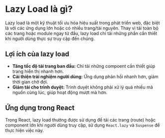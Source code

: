 # Lazy Load là gì?

Lazy load là một kỹ thuật tối ưu hóa hiệu suất trong phát triển web, đặc biệt là với các ứng dụng lớn hoặc có nhiều trang/tài nguyên. Thay vì tải toàn bộ các trang hoặc module ngay từ đầu, lazy load chỉ tải những phần cần thiết khi người dùng thực sự truy cập đến chúng.

## Lợi ích của lazy load

- **Tăng tốc độ tải trang ban đầu:** Chỉ tải những compoent cần thiết giúp trang hiển thị nhanh hơn.
- **Cải thiện trải nghiệm người dùng:** Ứng dụng phản hồi nhanh hơn, giảm thời gian chờ đợi.
- **Giảm tải cho trình duyệt:** Trình duyệt không phải xử lý quá nhiều mã nguồn cùng lúc, giúp hoạt động mượt mà hơn.

## Ứng dụng trong React

Trong React, lazy load thường được sử dụng để tải các trang (route) hoặc component lớn khi người dùng truy cập, sử dụng `React.lazy` và `Suspense` để thực hiện việc này.
